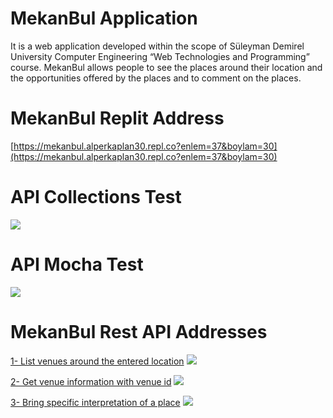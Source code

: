 # MekanBul Application
It is a web application developed within the scope of Süleyman Demirel University Computer Engineering “Web Technologies and Programming” course. MekanBul allows people to see the places around their location and the opportunities offered by the places and to comment on the places.

# MekanBul Replit Address
[https://mekanbul.alperkaplan30.repl.co?enlem=37&boylam=30](https://mekanbul.alperkaplan30.repl.co?enlem=37&boylam=30)

# API Collections Test
![](images/collectionrunall.png)

# API Mocha Test
![](images/npmruntest.png)

# MekanBul Rest API Addresses

[1- List venues around the entered location](https://mekanbul5.alperkaplan30.repl.co/api/mekanlar?enlem=37.7&&boylam=30.5)
![](images/mekanlarilistele.png)

[2- Get venue information with venue id](https://mekanbul5.alperkaplan30.repl.co/api/mekanlar/637a9c8d5dc4967f41e77d31)
![](images/mekangetir.png)

[3- Bring specific interpretation of a place](https://mekanbul5.alperkaplan30.repl.co/api/mekanlar/637a9c8d5dc4967f41e77d31/yorumlar/637a9d3166bca2ed24344f86)
![](images/yorumgetir.png)
